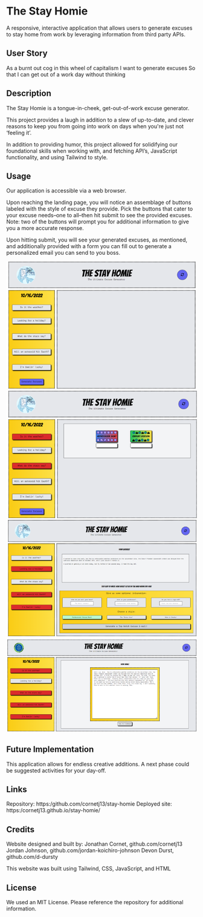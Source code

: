 # The Stay Homie
A responsive, interactive application that allows users to generate excuses to stay home from work by leveraging information from third party APIs.

## User Story
As a burnt out cog in this wheel of capitalism
I want to generate excuses 
So that I can get out of a work day without thinking

## Description
The Stay Homie is a tongue-in-cheek, get-out-of-work excuse generator.

This project provides a laugh in addition to a slew of up-to-date, and clever reasons to keep you from going into work on days when you're just not ‘feeling it’.

In addition to providing humor, this project allowed for solidifying our foundational skills when working with, and fetching API’s, JavaScript functionality, and using Tailwind to style.

## Usage
Our application is accessible via a web browser.

Upon reaching the landing page, you will notice an assemblage of buttons labeled with the style of excuse they provide. Pick the buttons that cater to your excuse needs–one to all–then hit submit to see the provided excuses. Note: two of the buttons will prompt you for additional information to give you a more accurate response. 

Upon hitting submit, you will see your generated excuses, as mentioned, and additionally provided with a form you can fill out to generate a personalized email you can send to you boss. 

![Screenshot of Stay Homie website](./assets/images/Screenshot101.png)
![Screenshot of Stay Homie website](./assets/images/screenshot102.png)
![Screenshot of Stay Homie website](./assets/images/screenshot103.png)
![Screenshot of Stay Homie website](./assets/images/screenshot104.png)

## Future Implementation
This application allows for endless creative additions. A next phase could be suggested activities for your day-off.

## Links
Repository: https:/github.com/cornetj13/stay-homie
Deployed site: https:/cornetj13.github.io/stay-homie/

## Credits 
Website designed and built by:
Jonathan Cornet, github.com/cornetj13
Jordan Johnson, github.com/jordan-koichiro-johnson
Devon Durst, github.com/d-dursty

This website was built using Tailwind, CSS, JavaScript, and HTML

## License 
We used an MIT License. Please reference the repository for additional information. 
